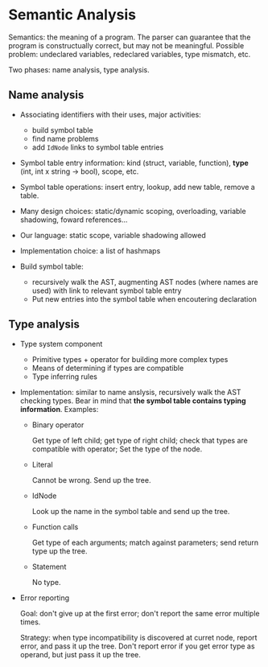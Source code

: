 # Semantic Analysis

Semantics: the meaning of a program. The parser can guarantee that the program is constructually correct, but may not be meaningful. Possible problem: undeclared variables, redeclared variables, type mismatch, etc. 

Two phases: name analysis, type analysis. 



## Name analysis

- Associating identifiers with their uses, major activities: 
  - build symbol table
  - find name problems
  - add `IdNode` links to symbol table entries

- Symbol table entry information: kind (struct, variable, function), **type** (int, int x string -> bool), scope, etc.
- Symbol table operations: insert entry, lookup, add new table, remove a table.
- Many design choices: static/dynamic scoping, overloading, variable shadowing, foward references...
- Our language: static scope, variable shadowing allowed
- Implementation choice: a list of hashmaps
- Build symbol table: 
  - recursively walk the AST, augmenting AST nodes (where names are used) with link to relevant symbol table entry
  - Put new entries into the symbol table when encoutering declaration



## Type analysis

- Type system component

  - Primitive types + operator for building more complex types
  - Means of determining if types are compatible
  - Type inferring rules

- Implementation: similar to name anslysis, recursively walk the AST checking types. Bear in mind that **the symbol table contains typing information**. Examples:

  - Binary operator

    Get type of left child; get type of right child; check that types are compatible with operator; Set the type of the node.

  - Literal

    Cannot be wrong. Send up the tree. 

  - IdNode

    Look up the name in the symbol table and send up the tree.

  - Function calls

    Get type of each arguments; match against parameters; send return type up the tree. 

  - Statement

    No type.

- Error reporting

  Goal: don't give up at the first error; don't report the same error multiple times.

  Strategy: when type incompatibility is discovered at curret node, report error, and pass it up the tree. Don't report error if you get error type as operand, but just pass it up the tree. 



